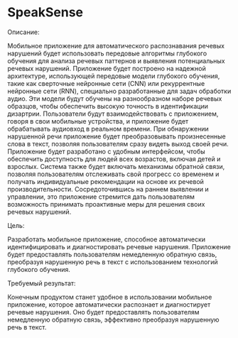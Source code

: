 # SpeakSense
Описание:

Мобильное приложение для автоматического распознавания речевых нарушений будет использовать передовые алгоритмы глубокого обучения для анализа речевых паттернов и выявления потенциальных речевых нарушений. Приложение будет построено на надежной архитектуре, использующей передовые модели глубокого обучения, такие как сверточные нейронные сети (CNN) или рекуррентные нейронные сети (RNN), специально разработанные для задач обработки аудио. Эти модели будут обучены на разнообразном наборе речевых образцов, чтобы обеспечить высокую точность в идентификации дизартрии. Пользователи будут взаимодействовать с приложением, говоря в свои мобильные устройства, и приложение будет обрабатывать аудиовход в реальном времени. При обнаружении нарушенной речи приложение будет преобразовывать произнесенные слова в текст, позволяя пользователям сразу видеть выход своей речи. Приложение будет разработано с удобным интерфейсом, чтобы обеспечить доступность для людей всех возрастов, включая детей и взрослых. Система также будет включать механизмы обратной связи, позволяя пользователям отслеживать свой прогресс со временем и получать индивидуальные рекомендации на основе их речевой производительности. Сосредоточившись на раннем выявлении и управлении, это приложение стремится дать пользователям возможность принимать проактивные меры для решения своих речевых нарушений.

Цель:

Разработать мобильное приложение, способное автоматически идентифицировать и диагностировать речевые нарушения. Приложение будет предоставлять пользователям немедленную обратную связь, преобразуя нарушенную речь в текст с использованием технологий глубокого обучения.

Требуемый результат:

Конечным продуктом станет удобное в использовании мобильное приложение, которое автоматически распознает и диагностирует речевые нарушения. Оно будет предоставлять пользователям немедленную обратную связь, эффективно преобразуя нарушенную речь в текст.
